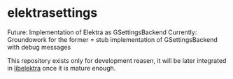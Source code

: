 # elektrasettings
Future: Implementation of Elektra as GSettingsBackend
Currently: Groundowork for the former = stub implementation of GSettingsBackend with debug messages

This repository exists only for development reasen, it will be later integrated 
in [libelektra](https://github.com/ElektraInitiative/libelektra) once it is mature enough.

